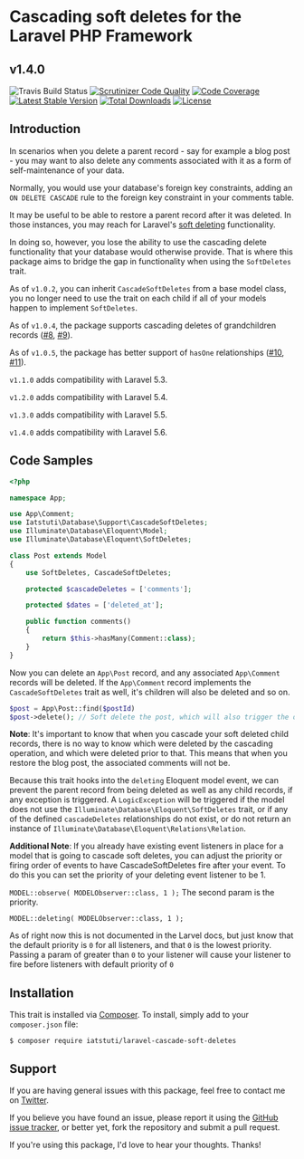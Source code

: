 # Cascading soft deletes for the Laravel PHP Framework
## v1.4.0

![Travis Build Status](https://travis-ci.org/michaeldyrynda/laravel-cascade-soft-deletes.svg?branch=master)
[![Scrutinizer Code Quality](https://scrutinizer-ci.com/g/michaeldyrynda/laravel-cascade-soft-deletes/badges/quality-score.png?b=master)](https://scrutinizer-ci.com/g/michaeldyrynda/laravel-cascade-soft-deletes/?branch=master)
[![Code Coverage](https://scrutinizer-ci.com/g/michaeldyrynda/laravel-cascade-soft-deletes/badges/coverage.png?b=master)](https://scrutinizer-ci.com/g/michaeldyrynda/laravel-cascade-soft-deletes/?branch=master)
[![Latest Stable Version](https://poser.pugx.org/iatstuti/laravel-cascade-soft-deletes/v/stable)](https://packagist.org/packages/iatstuti/laravel-cascade-soft-deletes)
[![Total Downloads](https://poser.pugx.org/iatstuti/laravel-cascade-soft-deletes/downloads)](https://packagist.org/packages/iatstuti/laravel-cascade-soft-deletes)
[![License](https://poser.pugx.org/iatstuti/laravel-cascade-soft-deletes/license)](https://packagist.org/packages/iatstuti/laravel-cascade-soft-deletes)

## Introduction

In scenarios when you delete a parent record - say for example a blog post - you may want to also delete any comments associated with it as a form of self-maintenance of your data.

Normally, you would use your database's foreign key constraints, adding an `ON DELETE CASCADE` rule to the foreign key constraint in your comments table.

It may be useful to be able to restore a parent record after it was deleted. In those instances, you may reach for Laravel's [soft deleting](https://laravel.com/docs/5.2/eloquent#soft-deleting) functionality.

In doing so, however, you lose the ability to use the cascading delete functionality that your database would otherwise provide. That is where this package aims to bridge the gap in functionality when using the `SoftDeletes` trait.

As of `v1.0.2`, you can inherit `CascadeSoftDeletes` from a base model class, you no longer need to use the trait on each child if all of your models happen to implement `SoftDeletes`.

As of `v1.0.4`, the package supports cascading deletes of grandchildren records ([#8](https://github.com/michaeldyrynda/laravel-cascade-soft-deletes/issues/8), [#9](https://github.com/michaeldyrynda/laravel-cascade-soft-deletes/pull/9)).

As of `v1.0.5`, the package has better support of `hasOne` relationships ([#10](https://github.com/michaeldyrynda/laravel-cascade-soft-deletes/issues/10), [#11](https://github.com/michaeldyrynda/laravel-cascade-soft-deletes/issues/11)).

`v1.1.0` adds compatibility with Laravel 5.3.

`v1.2.0` adds compatibility with Laravel 5.4.

`v1.3.0` adds compatibility with Laravel 5.5.

`v1.4.0` adds compatibility with Laravel 5.6.

## Code Samples

```php
<?php

namespace App;

use App\Comment;
use Iatstuti\Database\Support\CascadeSoftDeletes;
use Illuminate\Database\Eloquent\Model;
use Illuminate\Database\Eloquent\SoftDeletes;

class Post extends Model
{
    use SoftDeletes, CascadeSoftDeletes;

    protected $cascadeDeletes = ['comments'];

    protected $dates = ['deleted_at'];

    public function comments()
    {
        return $this->hasMany(Comment::class);
    }
}
```

Now you can delete an `App\Post` record, and any associated `App\Comment` records will be deleted. If the `App\Comment` record implements the `CascadeSoftDeletes` trait as well, it's children will also be deleted and so on.

```php
$post = App\Post::find($postId)
$post->delete(); // Soft delete the post, which will also trigger the delete() method on any comments and their children.
```

**Note**: It's important to know that when you cascade your soft deleted child records, there is no way to know which were deleted by the cascading operation, and which were deleted prior to that. This means that when you restore the blog post, the associated comments will not be.

Because this trait hooks into the `deleting` Eloquent model event, we can prevent the parent record from being deleted as well as any child records, if any exception is triggered. A `LogicException` will be triggered if the model does not use the `Illuminate\Database\Eloquent\SoftDeletes` trait, or if any of the defined `cascadeDeletes` relationships do not exist, or do not return an instance of `Illuminate\Database\Eloquent\Relations\Relation`.

**Additional Note**:  If you already have existing event listeners in place for a model that is going to cascade soft deletes, you can adjust the priority or firing order of events to have CascadeSoftDeletes fire after your event.  To do this you can set the priority of your deleting event listener to be 1.

`MODEL::observe( MODELObserver::class, 1 );`  The second param is the priority.

`MODEL::deleting( MODELObserver::class, 1 );`

As of right now this is not documented in the Larvel docs, but just know that the default priority is `0` for all listeners, and that `0` is the lowest priority.  Passing a param of greater than `0` to your listener will cause your listener to fire before listeners with default priority of `0`


## Installation

This trait is installed via [Composer](http://getcomposer.org/). To install, simply add to your `composer.json` file:

```
$ composer require iatstuti/laravel-cascade-soft-deletes
```

## Support

If you are having general issues with this package, feel free to contact me on [Twitter](https://twitter.com/michaeldyrynda).

If you believe you have found an issue, please report it using the [GitHub issue tracker](https://github.com/michaeldyrynda/laravel-cascade-soft-deletes/issues), or better yet, fork the repository and submit a pull request.

If you're using this package, I'd love to hear your thoughts. Thanks!
